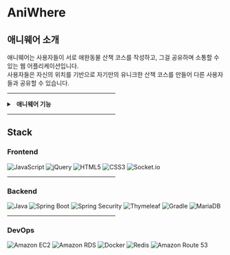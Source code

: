 # AniWhere

## 애니웨어 소개

애니웨어는 사용자들이 서로 애완동물 산책 코스를 작성하고, 그걸 공유하며 소통할 수 있는 웹 어플리케이션입니다.<br>
사용자들은 자신의 위치를 기반으로 자기만의 유니크한 산책 코스를 만들어 다른 사용자들과 공유할 수 있습니다.

<hr style="width: 50%;">

<details>
<summary><strong> &nbsp; 애니웨어 기능</strong></summary>

<table style="background-color: #2e2e2e; color: #d3d3d3; width: 100%;">
  <tr>
    <th>기능</th>
    <th>설명</th>
  </tr>
  <tr>
    <td><strong>산책 코스 작성</strong></td>
    <td>사용자들이 자신만의 산책 코스를 작성할 수 있습니다.</td>
  </tr>
  <tr>
    <td><strong>산책 코스 공유</strong></td>
    <td>작성한 산책 코스를 다른 사용자들과 공유할 수 있습니다.</td>
  </tr>
  <tr>
    <td><strong>산책 코스 검색</strong></td>
    <td>다양한 산책 코스를 검색할 수 있습니다.</td>
  </tr>
  <tr>
    <td><strong>산책 코스 좋아요</strong></td>
    <td>마음에 드는 산책 코스에 좋아요를 누를 수 있습니다.</td>
  </tr>
  <tr>
    <td><strong>산책 코스 댓글</strong></td>
    <td>산책 코스에 댓글을 남길 수 있습니다.</td>
  </tr>
  <tr>
    <td><strong>산책 코스 평점</strong></td>
    <td>산책 코스에 평점을 매길 수 있습니다.</td>
  </tr>
  <tr>
    <td><strong>산책 코스 북마크</strong></td>
    <td>나중에 다시 보고 싶은 산책 코스를 북마크할 수 있습니다.</td>
  </tr>
  <tr>
    <td><strong>유저 프로필</strong></td>
    <td>사용자 프로필을 관리할 수 있습니다.</td>
  </tr>
  <tr>
    <td><strong>유저 팔로우</strong></td>
    <td>다른 사용자를 팔로우할 수 있습니다.</td>
  </tr>
  <tr>
    <td><strong>유저 팔로워</strong></td>
    <td>나를 팔로우하는 사용자들을 볼 수 있습니다.</td>
  </tr>
  <tr>
    <td><strong>유저 다중 채팅</strong></td>
    <td>여러 사용자들과 실시간 채팅을 할 수 있습니다.</td>
  </tr>
  <tr>
    <td><strong>알림</strong></td>
    <td>다양한 활동에 대한 알림을 받을 수 있습니다.</td>
  </tr>
</table>

</details>

<hr style="width: 50%;">

## Stack

### Frontend

![JavaScript](https://img.shields.io/badge/JavaScript-F7DF1E?style=for-the-badge&logo=JavaScript&logoColor=white)
![jQuery](https://img.shields.io/badge/jquery-0769AD?style=for-the-badge&logo=jquery&logoColor=white)
![HTML5](https://img.shields.io/badge/HTML5-E34F26?style=for-the-badge&logo=html5&logoColor=white)
![CSS3](https://img.shields.io/badge/CSS3-1572B6?style=for-the-badge&logo=css3&logoColor=white)
![Socket.io](https://img.shields.io/badge/Socket.io-010101?style=for-the-badge&logo=Socket.io&logoColor=white)

<hr style="width: 50%;">

### Backend

![Java](https://img.shields.io/badge/Java-ED8B00?style=for-the-badge&logo=openjdk&logoColor=white)
![Spring Boot](https://img.shields.io/badge/springboot-6DB33F?style=for-the-badge&logo=springboot&logoColor=white)
![Spring Security](https://img.shields.io/badge/Spring_Security-6DB33F?style=for-the-badge&logo=spring&logoColor=white)
![Thymeleaf](https://img.shields.io/badge/Thymeleaf-005F0F?style=for-the-badge&logo=Thymeleaf&logoColor=white)
![Gradle](https://img.shields.io/badge/gradle-02303A?style=for-the-badge&logo=gradle&logoColor=white)
![MariaDB](https://img.shields.io/badge/mariaDB-003545?style=for-the-badge&logo=mariaDB&logoColor=white)

<hr style="width: 50%;">

### DevOps

![Amazon EC2](https://img.shields.io/badge/Amazon_EC2-FF9900?style=for-the-badge&logo=amazon-ec2&logoColor=white)
![Amazon RDS](https://img.shields.io/badge/Amazon_RDS-527FFF?style=for-the-badge&logo=amazon-rds&logoColor=white)
![Docker](https://img.shields.io/badge/Docker-2496ED?style=for-the-badge&logo=docker&logoColor=white)
![Redis](https://img.shields.io/badge/Redis-DC382D?style=for-the-badge&logo=redis&logoColor=white)
![Amazon Route 53](https://img.shields.io/badge/Amazon_Route_53-232F3E?style=for-the-badge&logo=amazon-aws&logoColor=white)
